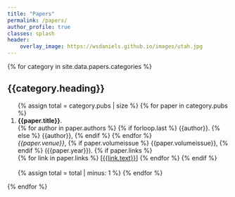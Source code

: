 ```yaml
---
title: "Papers"
permalink: /papers/
author_profile: true
classes: splash
header:
    overlay_image: https://wsdaniels.github.io/images/utah.jpg
---
```


{% for category in site.data.papers.categories %}
  <h2>{{category.heading}}</h2>
  <ol>
  {% assign total = category.pubs | size %}
  {% for paper in category.pubs %}
    <li value="{{ total }}"><strong>{{paper.title}}</strong>.
    <br>
    {% for author in paper.authors %}
      {% if forloop.last %}
        {{author}}.
      {% else %}
        {{author}},
      {% endif %}
    {% endfor %}
    <br>
    <em>{{paper.venue}}</em>, 
    {% if paper.volumeissue %}
      {{paper.volumeissue}},
    {% endif %}
    ({{paper.year}}).
    {% if paper.links %}
    <br>
      {% for link in paper.links %}
        [<a href="{{link.url}}">{{link.text}}</a>] 
      {% endfor %}
    {% endif %}
    <br><br></li>
    {% assign total = total | minus: 1 %}
  {% endfor %}
  </ol>
{% endfor %}